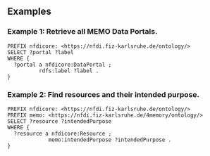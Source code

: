 ## Examples

### Example 1: Retrieve all MEMO Data Portals.

```sparql
PREFIX nfdicore: <https://nfdi.fiz-karlsruhe.de/ontology/>
SELECT ?portal ?label
WHERE {
  ?portal a nfdicore:DataPortal ;
          rdfs:label ?label .
}
```

### Example 2: Find resources and their intended purpose.
```sparql
PREFIX nfdicore: <https://nfdi.fiz-karlsruhe.de/ontology/>
PREFIX memo: <https://nfdi.fiz-karlsruhe.de/4memory/ontology/>
SELECT ?resource ?intendedPurpose
WHERE {
  ?resource a nfdicore:Resource ;
             memo:intendedPurpose ?intendedPurpose .
}
```
